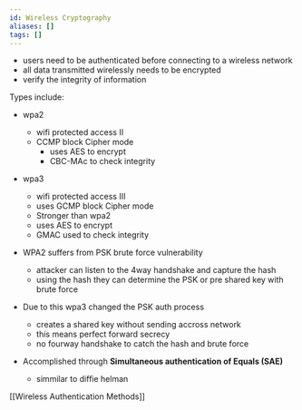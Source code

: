 ```yaml
---
id: Wireless Cryptography
aliases: []
tags: []
---
```



- users need to be authenticated before connecting to a wireless network 
- all data transmitted wirelessly needs to be encrypted 
- verify the integrity of information

Types include: 
- wpa2
    - wifi protected access II 
    - CCMP block Cipher mode 
        - uses AES to encrypt
        - CBC-MAc to check integrity
- wpa3
    - wifi protected access III
    - uses GCMP block Cipher mode
    - Stronger than wpa2
    - uses AES to encrypt
    - GMAC used to check integrity


- WPA2 suffers from PSK brute force vulnerability
    - attacker can listen to the 4way handshake and capture the hash 
    - using the hash they can determine the PSK or pre shared key with brute force

- Due to this wpa3 changed the PSK auth process
    - creates a shared key without sending accross network 
    - this means perfect forward secrecy
    - no fourway handshake to catch the hash and brute force 
- Accomplished through **Simultaneous authentication of Equals (SAE)** 
    - simmilar to diffie helman


[[Wireless Authentication Methods]]

